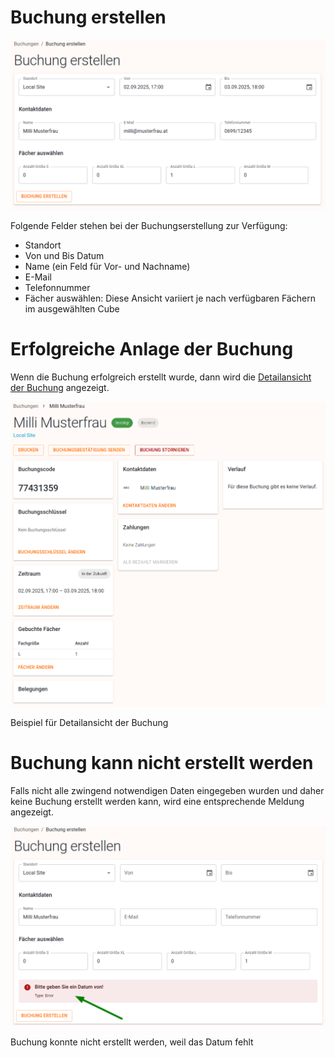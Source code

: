 # Buchung erstellen

![grafik.png](assets/buchung%20erstellen/grafik.png)

Folgende Felder stehen bei der Buchungserstellung zur Verfügung:

- Standort
- Von und Bis Datum
- Name (ein Feld für Vor- und Nachname)
- E-Mail
- Telefonnummer
- Fächer auswählen: Diese Ansicht variiert je nach verfügbaren Fächern im ausgewählten Cube

# Erfolgreiche Anlage der Buchung

Wenn die Buchung erfolgreich erstellt wurde, dann wird die [Detailansicht der Buchung](https://www.notion.so/Buchung-Detail-261add09e8738046b43fef46c77e0af3?pvs=21) angezeigt.

![Beispiel für Detailansicht der Buchung](assets/buchung%20erstellen/grafik%201.png)

Beispiel für Detailansicht der Buchung

# Buchung kann nicht erstellt werden

Falls nicht alle zwingend notwendigen Daten eingegeben wurden und daher keine Buchung erstellt werden kann, wird eine entsprechende Meldung angezeigt.

![Buchung konnte nicht erstellt werden, weil das Datum fehlt](assets/buchung%20erstellen/grafik%202.png)

Buchung konnte nicht erstellt werden, weil das Datum fehlt